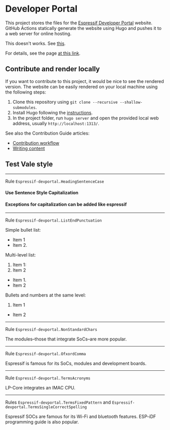 # Developer Portal

This project stores the files for the [Espressif Developer Portal][] website. GitHub Actions statically generate the website using Hugo and pushes it to a web server for online hosting.

[Espressif Developer Portal]: https://developer.espressif.com/

This doesn't works. See [this](./content/blog/2025/03/esp32-bluetooth-clearing-the-air/index.md#impat).

For details, see the page [at this link](https://google.com).

## Contribute and render locally

If you want to contribute to this project, it would be nice to see the rendered version. The website can be easily rendered on your local machine using the following steps:

1. Clone this repository using `git clone --recursive --shallow-submodules`.
2. Install Hugo following the [instructions](https://gohugo.io/installation/).
3. In the project folder, run `hugo server` and open the provided local web address, usually `http://localhost:1313/`.

See also the Contribution Guide articles:

- [Contribution workflow](./content/pages/contribution-guide/contrib-workflow/index.md)
- [Writing content](./content/pages/contribution-guide/writing-content/index.md)

## Test Vale style

---

Rule `Espressif-devportal.HeadingSentenceCase`

#### Use Sentence Style Capitalization

#### Exceptions for capitalization can be added like espressif

---

Rule `Espressif-devportal.ListEndPunctuation`

Simple bullet list:

- Item 1
- Item 2.

Multi-level list:

1. Item 1:
2. Item 2
  - Item 1.
  - Item 2

Bullets and numbers at the same level:

1. Item 1
- Item 2

---

Rule `Espressif-devportal.NonStandardChars`

The modules–those that integrate SoCs–are more popular.

---

Rule `Espressif-devportal.OfxordComma`

Espressif is famous for its SoCs, modules and development boards.

---

Rule `Espressif-devportal.TermsAcronyms`

LP-Core integrates an IMAC CPU.

---

Rules `Espressif-devportal.TermsFixedPattern` and `Espressif-devportal.TermsSingleCorrectSpelling`

Espressif SOCs are famous for its Wi-Fi and bluetooth features. ESP-iDF programming guide is also popular.
